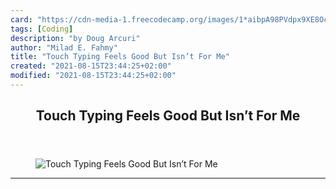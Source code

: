 ```yaml
---
card: "https://cdn-media-1.freecodecamp.org/images/1*aibpA98PVdpx9XE8OceeIQ.jpeg"
tags: [Coding]
description: "by Doug Arcuri"
author: "Milad E. Fahmy"
title: "Touch Typing Feels Good But Isn’t For Me"
created: "2021-08-15T23:44:25+02:00"
modified: "2021-08-15T23:44:25+02:00"
---
```

<div class="site-wrapper">
<main id="site-main" class="site-main outer">
<div class="inner">
<article class="post-full post tag-coding tag-typing tag-self-improvement tag-tech tag-productivity ">
<header class="post-full-header">
<h1 class="post-full-title">Touch Typing Feels Good But Isn’t For Me</h1>
</header>
<figure class="post-full-image">
<picture>
<source media="(max-width: 700px)" sizes="1px" srcset="data:image/gif;base64,R0lGODlhAQABAIAAAAAAAP///yH5BAEAAAAALAAAAAABAAEAAAIBRAA7 1w">
<source media="(min-width: 701px)" sizes="(max-width: 800px) 400px,
(max-width: 1170px) 700px,
1400px" srcset="https://cdn-media-1.freecodecamp.org/images/1*aibpA98PVdpx9XE8OceeIQ.jpeg 300w,
https://cdn-media-1.freecodecamp.org/images/1*aibpA98PVdpx9XE8OceeIQ.jpeg 600w,
https://cdn-media-1.freecodecamp.org/images/1*aibpA98PVdpx9XE8OceeIQ.jpeg 1000w,
https://cdn-media-1.freecodecamp.org/images/1*aibpA98PVdpx9XE8OceeIQ.jpeg 2000w">
<img onerror="this.style.display='none'" src="https://cdn-media-1.freecodecamp.org/images/1*aibpA98PVdpx9XE8OceeIQ.jpeg" alt="Touch Typing Feels Good But Isn’t For Me">
</picture>
</figure>
<section class="post-full-content">
<div class="post-content medium-migrated-article">
</div>
<hr>
</section>
</article>
</div>
</main>
</div>
<!-- Google Tag Manager (noscript) -->
<!-- End Google Tag Manager (noscript) -->

